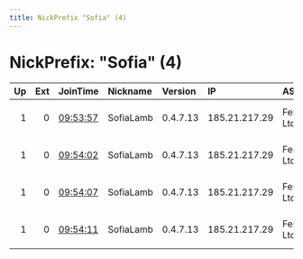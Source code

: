 ```yaml
---
title: NickPrefix "Sofia" (4)
---
```


# NickPrefix: "Sofia" (4)

|   Up |   Ext | JoinTime                                                                                              | Nickname   | Version   | IP            | AS           | CC   |   ORp |   Dirp | OS    | Contact                             |   eFamMembers |
|-----:|------:|:------------------------------------------------------------------------------------------------------|:-----------|:----------|:--------------|:-------------|:-----|------:|-------:|:------|:------------------------------------|--------------:|
|    1 |     0 | [09:53:57](https://nusenu.github.io/OrNetStats/w/relay/14313174C360A3012C4F7A9EABE552C33CE4F306.html) | SofiaLamb  | 0.4.7.13  | 185.21.217.29 | Feral.io Ltd | gb   | 10128 |      0 | Linux | url:relayon.org proof:uri-rsa abuse |           169 |
|    1 |     0 | [09:54:02](https://nusenu.github.io/OrNetStats/w/relay/01F2BF8CBD0BA82B5354D01BE4AF249C2C73B038.html) | SofiaLamb  | 0.4.7.13  | 185.21.217.29 | Feral.io Ltd | gb   | 10131 |      0 | Linux | url:relayon.org proof:uri-rsa abuse |           169 |
|    1 |     0 | [09:54:07](https://nusenu.github.io/OrNetStats/w/relay/2C2B308B97B5FF357C42B3F71AAA96F709C28D93.html) | SofiaLamb  | 0.4.7.13  | 185.21.217.29 | Feral.io Ltd | gb   | 10135 |      0 | Linux | url:relayon.org proof:uri-rsa abuse |           169 |
|    1 |     0 | [09:54:11](https://nusenu.github.io/OrNetStats/w/relay/68725D51274977209AB1ACFA552064E20754EC40.html) | SofiaLamb  | 0.4.7.13  | 185.21.217.29 | Feral.io Ltd | gb   | 10137 |      0 | Linux | url:relayon.org proof:uri-rsa abuse |           169 |

